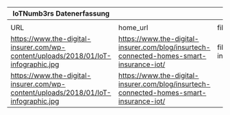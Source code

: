 |IoTNumb3rs Datenerfassung|||||||||||
| ---- | ---- | ---- | ---- | ---- | ---- | ---- | ---- | ---- | ---- | ---- |
||||||||||||
|URL|home_url|filename|device_class|device_count|market_class|market_volume|prognosis_year|publication_year|authorship_class|Dropbox folder|
|https://www.the-digital-insurer.com/wp-content/uploads/2018/01/IoT-infographic.jpg|https://www.the-digital-insurer.com/blog/insurtech-connected-homes-smart-insurance-iot/|file9_IoT-infographic.jpg|Generic IoT|50000000000|||2025|2014|scientist|JinlinHolic/20181114-1500|
|https://www.the-digital-insurer.com/wp-content/uploads/2018/01/IoT-infographic.jpg|https://www.the-digital-insurer.com/blog/insurtech-connected-homes-smart-insurance-iot/||||invest.|1.7E+12|2020|2014|scientist||
